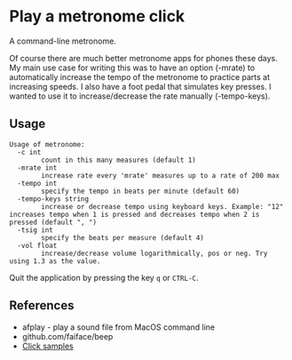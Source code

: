 # Play a metronome click
A command-line metronome.

Of course there are much better metronome apps for phones these days. My main use case for writing this was to have an option (-mrate) to automatically increase the tempo of the metronome to practice parts at increasing speeds. I also have a foot pedal that simulates key presses. I wanted to use it to increase/decrease the rate manually (-tempo-keys).

## Usage
```text
Usage of metronome:
  -c int
        count in this many measures (default 1)
  -mrate int
        increase rate every 'mrate' measures up to a rate of 200 max
  -tempo int
        specify the tempo in beats per minute (default 60)
  -tempo-keys string
        increase or decrease tempo using keyboard keys. Example: "12" increases tempo when 1 is pressed and decreases tempo when 2 is pressed (default ", ")
  -tsig int
        specify the beats per measure (default 4)
  -vol float
        increase/decrease volume logarithmically, pos or neg. Try using 1.3 as the value.
```

Quit the application by pressing the key `q` or `CTRL-C`.

## References
* afplay <file> - play a sound file from MacOS command line
* github.com/faiface/beep
* [Click samples](https://stash.reaper.fm/40824/Metronomes.zip)